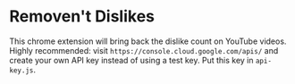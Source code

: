 # Removen't Dislikes

This chrome extension will bring back the dislike count on YouTube videos.\
Highly recommended: visit `https://console.cloud.google.com/apis/` and create
your own API key instead of using a test key. Put this key in `api-key.js`.
